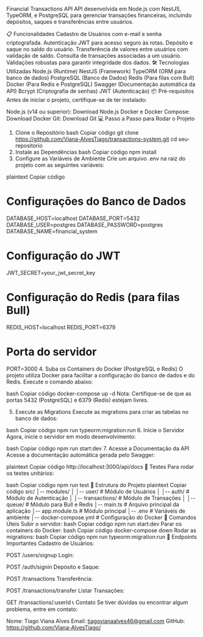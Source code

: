Financial Transactions API
API desenvolvida em Node.js com NestJS, TypeORM, e PostgreSQL para gerenciar transações financeiras, incluindo depósitos, saques e transferências entre usuários.

📋 Funcionalidades
Cadastro de Usuários com e-mail e senha criptografada.
Autenticação JWT para acesso seguro às rotas.
Depósito e saque no saldo do usuário.
Transferência de valores entre usuários com validação de saldo.
Consulta de transações associadas a um usuário.
Validações robustas para garantir integridade dos dados.
🛠️ Tecnologias Utilizadas
Node.js (Runtime)
NestJS (Framework)
TypeORM (ORM para banco de dados)
PostgreSQL (Banco de Dados)
Redis (Para filas com Bull)
Docker (Para Redis e PostgreSQL)
Swagger (Documentação automática da API)
Bcrypt (Criptografia de senhas)
JWT (Autenticação)
📦 Pré-requisitos
Antes de iniciar o projeto, certifique-se de ter instalado:

Node.js (v14 ou superior): Download Node.js
Docker e Docker Compose: Download Docker
Git: Download Git
💻 Passo a Passo para Rodar o Projeto
1. Clone o Repositório
bash
Copiar código
git clone https://github.com/Viana-AlvesTiago/transactions-system.git
cd seu-repositorio
2. Instale as Dependências
bash
Copiar código
npm install
3. Configure as Variáveis de Ambiente
Crie um arquivo .env na raiz do projeto com as seguintes variáveis:

plaintext
Copiar código
# Configurações do Banco de Dados
DATABASE_HOST=localhost
DATABASE_PORT=5432
DATABASE_USER=postgres
DATABASE_PASSWORD=postgres
DATABASE_NAME=financial_system

# Configuração do JWT
JWT_SECRET=your_jwt_secret_key

# Configuração do Redis (para filas Bull)
REDIS_HOST=localhost
REDIS_PORT=6379

# Porta do servidor
PORT=3000
4. Suba os Containers do Docker (PostgreSQL e Redis)
O projeto utiliza Docker para facilitar a configuração do banco de dados e do Redis. Execute o comando abaixo:

bash
Copiar código
docker-compose up -d
Nota: Certifique-se de que as portas 5432 (PostgreSQL) e 6379 (Redis) estejam livres.

5. Execute as Migrations
Execute as migrations para criar as tabelas no banco de dados:

bash
Copiar código
npm run typeorm:migration:run
6. Inicie o Servidor
Agora, inicie o servidor em modo desenvolvimento:

bash
Copiar código
npm run start:dev
7. Acesse a Documentação da API
Acesse a documentação automática gerada pelo Swagger:

plaintext
Copiar código
http://localhost:3000/api/docs
🧪 Testes
Para rodar os testes unitários:

bash
Copiar código
npm run test
📂 Estrutura do Projeto
plaintext
Copiar código
src/
│-- modules/
│   │-- user/                # Módulo de Usuários
│   │-- auth/                # Módulo de Autenticação
│   │-- transactions/        # Módulo de Transações
│   │-- queue/               # Módulo para Bull e Redis
│-- main.ts                  # Arquivo principal da aplicação
│-- app.module.ts            # Módulo principal
│-- .env                     # Variáveis de ambiente
│-- docker-compose.yml       # Configuração do Docker
🔧 Comandos Úteis
Subir o servidor:
bash
Copiar código
npm run start:dev
Parar os containers do Docker:
bash
Copiar código
docker-compose down
Rodar as migrations:
bash
Copiar código
npm run typeorm:migration:run
🔑 Endpoints Importantes
Cadastro de Usuários:

POST /users/signup
Login:

POST /auth/signin
Depósito e Saque:

POST /transactions
Transferência:

POST /transactions/transfer
Listar Transações:

GET /transactions/:userId
📞 Contato
Se tiver dúvidas ou encontrar algum problema, entre em contato:

Nome: Tiago Viana Alves
Email: tiagovianaalves46@gmail.com
GitHub: https://github.com/Viana-AlvesTiago/
